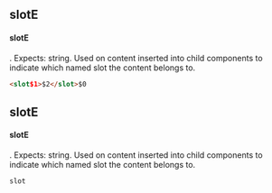 ## slotE
#### slotE
<slot></slot>. Expects: string. Used on content inserted into child components to indicate which named slot the content belongs to.
```html
<slot$1>$2</slot>$0
```

## slotE
#### slotE
<slot></slot>. Expects: string. Used on content inserted into child components to indicate which named slot the content belongs to.
```
slot
```